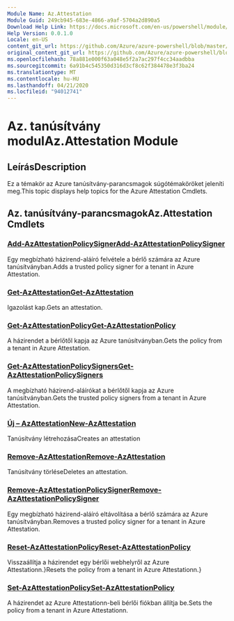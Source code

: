 ```yaml
---
Module Name: Az.Attestation
Module Guid: 249cb945-683e-4866-a9af-5704a2d890a5
Download Help Link: https://docs.microsoft.com/en-us/powershell/module/az.attestation
Help Version: 0.0.1.0
Locale: en-US
content_git_url: https://github.com/Azure/azure-powershell/blob/master/src/Attestation/Attestation/help/Az.Attestation.md
original_content_git_url: https://github.com/Azure/azure-powershell/blob/master/src/Attestation/Attestation/help/Az.Attestation.md
ms.openlocfilehash: 78a881e000f63a048e5f2a7ac297f4cc34aadbba
ms.sourcegitcommit: 6a91b4c545350d316d3cf8c62f384478e3f3ba24
ms.translationtype: MT
ms.contentlocale: hu-HU
ms.lasthandoff: 04/21/2020
ms.locfileid: "94012741"
---
```

# <span data-ttu-id="c73fa-101">Az. tanúsítvány modul</span><span class="sxs-lookup"><span data-stu-id="c73fa-101">Az.Attestation Module</span></span>
## <span data-ttu-id="c73fa-102">Leírás</span><span class="sxs-lookup"><span data-stu-id="c73fa-102">Description</span></span>
<span data-ttu-id="c73fa-103">Ez a témakör az Azure tanúsítvány-parancsmagok súgótémaköröket jeleníti meg.</span><span class="sxs-lookup"><span data-stu-id="c73fa-103">This topic displays help topics for the Azure Attestation Cmdlets.</span></span>

## <span data-ttu-id="c73fa-104">Az. tanúsítvány-parancsmagok</span><span class="sxs-lookup"><span data-stu-id="c73fa-104">Az.Attestation Cmdlets</span></span>
### [<span data-ttu-id="c73fa-105">Add-AzAttestationPolicySigner</span><span class="sxs-lookup"><span data-stu-id="c73fa-105">Add-AzAttestationPolicySigner</span></span>](Add-AzAttestationPolicySigner.md)
<span data-ttu-id="c73fa-106">Egy megbízható házirend-aláíró felvétele a bérlő számára az Azure tanúsítványban.</span><span class="sxs-lookup"><span data-stu-id="c73fa-106">Adds a trusted policy signer for a tenant in Azure Attestation.</span></span>

### [<span data-ttu-id="c73fa-107">Get-AzAttestation</span><span class="sxs-lookup"><span data-stu-id="c73fa-107">Get-AzAttestation</span></span>](Get-AzAttestation.md)
<span data-ttu-id="c73fa-108">Igazolást kap.</span><span class="sxs-lookup"><span data-stu-id="c73fa-108">Gets an attestation.</span></span>

### [<span data-ttu-id="c73fa-109">Get-AzAttestationPolicy</span><span class="sxs-lookup"><span data-stu-id="c73fa-109">Get-AzAttestationPolicy</span></span>](Get-AzAttestationPolicy.md)
<span data-ttu-id="c73fa-110">A házirendet a bérlőtől kapja az Azure tanúsítványban.</span><span class="sxs-lookup"><span data-stu-id="c73fa-110">Gets the policy from a tenant in Azure Attestation.</span></span>

### [<span data-ttu-id="c73fa-111">Get-AzAttestationPolicySigners</span><span class="sxs-lookup"><span data-stu-id="c73fa-111">Get-AzAttestationPolicySigners</span></span>](Get-AzAttestationPolicySigners.md)
<span data-ttu-id="c73fa-112">A megbízható házirend-aláírókat a bérlőtől kapja az Azure tanúsítványban.</span><span class="sxs-lookup"><span data-stu-id="c73fa-112">Gets the trusted policy signers from a tenant in Azure Attestation.</span></span>

### [<span data-ttu-id="c73fa-113">Új – AzAttestation</span><span class="sxs-lookup"><span data-stu-id="c73fa-113">New-AzAttestation</span></span>](New-AzAttestation.md)
<span data-ttu-id="c73fa-114">Tanúsítvány létrehozása</span><span class="sxs-lookup"><span data-stu-id="c73fa-114">Creates an attestation</span></span>

### [<span data-ttu-id="c73fa-115">Remove-AzAttestation</span><span class="sxs-lookup"><span data-stu-id="c73fa-115">Remove-AzAttestation</span></span>](Remove-AzAttestation.md)
<span data-ttu-id="c73fa-116">Tanúsítvány törlése</span><span class="sxs-lookup"><span data-stu-id="c73fa-116">Deletes an attestation.</span></span>

### [<span data-ttu-id="c73fa-117">Remove-AzAttestationPolicySigner</span><span class="sxs-lookup"><span data-stu-id="c73fa-117">Remove-AzAttestationPolicySigner</span></span>](Remove-AzAttestationPolicySigner.md)
<span data-ttu-id="c73fa-118">Egy megbízható házirend-aláíró eltávolítása a bérlő számára az Azure tanúsítványban.</span><span class="sxs-lookup"><span data-stu-id="c73fa-118">Removes a trusted policy signer for a tenant in Azure Attestation.</span></span>

### [<span data-ttu-id="c73fa-119">Reset-AzAttestationPolicy</span><span class="sxs-lookup"><span data-stu-id="c73fa-119">Reset-AzAttestationPolicy</span></span>](Reset-AzAttestationPolicy.md)
<span data-ttu-id="c73fa-120">Visszaállítja a házirendet egy bérlői webhelyről az Azure Attestationn.}</span><span class="sxs-lookup"><span data-stu-id="c73fa-120">Resets the policy from a tenant in Azure Attestationn.}</span></span>

### [<span data-ttu-id="c73fa-121">Set-AzAttestationPolicy</span><span class="sxs-lookup"><span data-stu-id="c73fa-121">Set-AzAttestationPolicy</span></span>](Set-AzAttestationPolicy.md)
<span data-ttu-id="c73fa-122">A házirendet az Azure Attestationn-beli bérlői fiókban állítja be.</span><span class="sxs-lookup"><span data-stu-id="c73fa-122">Sets the policy from a tenant in Azure Attestationn.</span></span>

